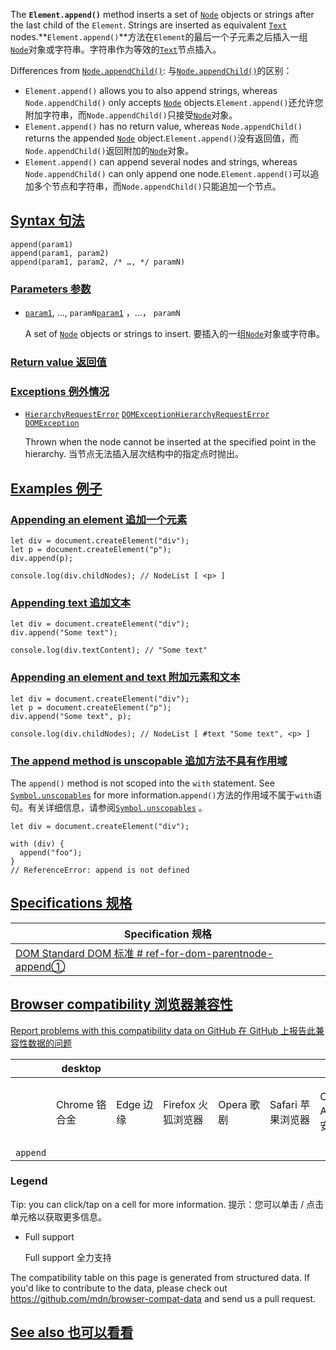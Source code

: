 The **`Element.append()`** method inserts a set of [`Node`](https://developer.mozilla.org/en-US/docs/Web/API/Node) objects or strings after the last child of the `Element`. Strings are inserted as equivalent [`Text`](https://developer.mozilla.org/en-US/docs/Web/API/Text) nodes.**`Element.append()`**方法在`Element`的最后一个子元素之后插入一组[`Node`](https://developer.mozilla.org/en-US/docs/Web/API/Node)对象或字符串。字符串作为等效的[`Text`](https://developer.mozilla.org/en-US/docs/Web/API/Text)节点插入。

Differences from [`Node.appendChild()`](https://developer.mozilla.org/en-US/docs/Web/API/Node/appendChild): 与[`Node.appendChild()`](https://developer.mozilla.org/en-US/docs/Web/API/Node/appendChild)的区别：

* `Element.append()` allows you to also append strings, whereas `Node.appendChild()` only accepts [`Node`](https://developer.mozilla.org/en-US/docs/Web/API/Node) objects.`Element.append()`还允许您附加字符串，而`Node.appendChild()`只接受[`Node`](https://developer.mozilla.org/en-US/docs/Web/API/Node)对象。
* `Element.append()` has no return value, whereas `Node.appendChild()` returns the appended [`Node`](https://developer.mozilla.org/en-US/docs/Web/API/Node) object.`Element.append()`没有返回值，而`Node.appendChild()`返回附加的[`Node`](https://developer.mozilla.org/en-US/docs/Web/API/Node)对象。
* `Element.append()` can append several nodes and strings, whereas `Node.appendChild()` can only append one node.`Element.append()`可以追加多个节点和字符串，而`Node.appendChild()`只能追加一个节点。

## [Syntax 句法](#syntax)

```
append(param1)
append(param1, param2)
append(param1, param2, /* …, */ paramN)
```

### [Parameters 参数](#parameters)

* [`param1`](#param1), …, `paramN`[`param1`](#param1) ，...， `paramN`

  A set of [`Node`](https://developer.mozilla.org/en-US/docs/Web/API/Node) objects or strings to insert. 要插入的一组[`Node`](https://developer.mozilla.org/en-US/docs/Web/API/Node)对象或字符串。

### [Return value 返回值](#return_value)

### [Exceptions 例外情况](#exceptions)

* [`HierarchyRequestError`](#hierarchyrequesterror) [`DOMException`](https://developer.mozilla.org/en-US/docs/Web/API/DOMException)[`HierarchyRequestError`](#hierarchyrequesterror) [`DOMException`](https://developer.mozilla.org/en-US/docs/Web/API/DOMException)

  Thrown when the node cannot be inserted at the specified point in the hierarchy. 当节点无法插入层次结构中的指定点时抛出。

## [Examples 例子](#examples)

### [Appending an element 追加一个元素](#appending_an_element)

```
let div = document.createElement("div");
let p = document.createElement("p");
div.append(p);

console.log(div.childNodes); // NodeList [ <p> ]
```

### [Appending text 追加文本](#appending_text)

```
let div = document.createElement("div");
div.append("Some text");

console.log(div.textContent); // "Some text"
```

### [Appending an element and text 附加元素和文本](#appending_an_element_and_text)

```
let div = document.createElement("div");
let p = document.createElement("p");
div.append("Some text", p);

console.log(div.childNodes); // NodeList [ #text "Some text", <p> ]
```

### [The append method is unscopable 追加方法不具有作用域](#the_append_method_is_unscopable)

The `append()` method is not scoped into the `with` statement. See [`Symbol.unscopables`](https://developer.mozilla.org/en-US/docs/Web/JavaScript/Reference/Global_Objects/Symbol/unscopables) for more information.`append()`方法的作用域不属于`with`语句。有关详细信息，请参阅[`Symbol.unscopables`](https://developer.mozilla.org/en-US/docs/Web/JavaScript/Reference/Global_Objects/Symbol/unscopables) 。

```
let div = document.createElement("div");

with (div) {
  append("foo");
}
// ReferenceError: append is not defined
```

## [Specifications 规格](#specifications)

| Specification 规格                                                                                                                            |
| ------------------------------------------------------------------------------------------------------------------------------------------- |
| [DOM Standard DOM 标准<!-- --> # <!-- -->ref-for-dom-parentnode-append①](https://dom.spec.whatwg.org/#ref-for-dom-parentnode-append%E2%91%A0) |

## [Browser compatibility 浏览器兼容性](#browser_compatibility)

[Report problems with this compatibility data on GitHub 在 GitHub 上报告此兼容性数据的问题](https://github.com/mdn/browser-compat-data/issues/new?mdn-url=https%3A%2F%2Fdeveloper.mozilla.org%2Fen-US%2Fdocs%2FWeb%2FAPI%2FElement%2Fappend\&metadata=%3C%21--+Do+not+make+changes+below+this+line+--%3E%0A%3Cdetails%3E%0A%3Csummary%3EMDN+page+report+details%3C%2Fsummary%3E%0A%0A*+Query%3A+%60api.Element.append%60%0A*+Report+started%3A+2024-08-27T11%3A08%3A47.974Z%0A%0A%3C%2Fdetails%3E\&title=api.Element.append+-+%3CSUMMARIZE+THE+PROBLEM%3E\&template=data-problem.yml "Report an issue with this compatibility data")

|          | desktop    |         |               |          |              | mobile              |                              |                    |                             |                        |                              |
| -------- | ---------- | ------- | ------------- | -------- | ------------ | ------------------- | ---------------------------- | ------------------ | --------------------------- | ---------------------- | ---------------------------- |
|          | Chrome 铬合金 | Edge 边缘 | Firefox 火狐浏览器 | Opera 歌剧 | Safari 苹果浏览器 | Chrome Android 铬 安卓 | Firefox for Android 安卓版火狐浏览器 | Opera Android 安卓系统 | Safari on iOS iOS 上的 Safari | Samsung Internet 三星互联网 | WebView Android Android 网页视图 |
| `append` |            |         |               |          |              |                     |                              |                    |                             |                        |                              |

### Legend

Tip: you can click/tap on a cell for more information. 提示：您可以单击 / 点击单元格以获取更多信息。

* Full support

  Full support 全力支持

The compatibility table on this page is generated from structured data. If you'd like to contribute to the data, please check out <https://github.com/mdn/browser-compat-data> and send us a pull request.

## [See also 也可以看看](#see_also)
